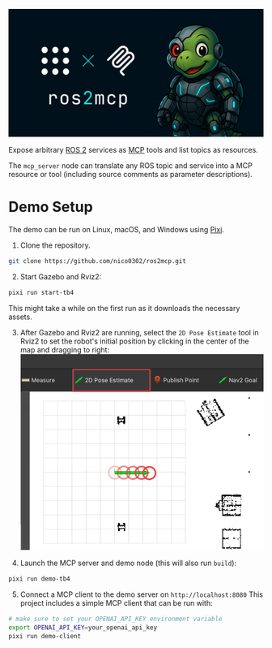 ![ros2mcp](./assets/artwork.jpg)

Expose arbitrary [ROS 2](https://www.ros.org/) services as [MCP](https://modelcontextprotocol.io/) tools and list topics as resources.

The `mcp_server` node can translate any ROS topic and service into a MCP resource or tool (including source comments as parameter descriptions).

# Demo Setup

The demo can be run on Linux, macOS, and Windows using [Pixi](https://pixi.sh/dev/installation/).

1. Clone the repository.
```bash
git clone https://github.com/nico0302/ros2mcp.git
```

2. Start Gazebo and Rviz2:
```bash
pixi run start-tb4
```
This might take a while on the first run as it downloads the necessary assets.

3. After Gazebo and Rviz2 are running, select the `2D Pose Estimate` tool in Rviz2 to set the robot's initial position by clicking in the center of the map and dragging to right:
![Rviz2 selecting 2D pose estimate](./assets/rviz.jpg)

4. Launch the MCP server and demo node (this will also run `build`):
```bash
pixi run demo-tb4
```

5. Connect a MCP client to the demo server on `http://localhost:8080`
This project includes a simple MCP client that can be run with:
```bash
# make sure to set your OPENAI_API_KEY environment variable
export OPENAI_API_KEY=your_openai_api_key
pixi run demo-client
```
